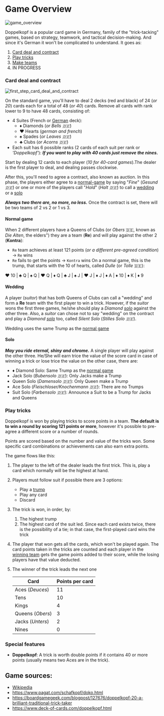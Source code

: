 # Game Overview

![game_overview](https://drive.google.com/uc?export=view&id=1mwXmJg7Wf5M09esn7J_9TTux8-zYyMJh)

Doppelkopf is a popular card game in Germany, family of the "trick-tacking" games, based on strategy, teamwork, and tactical decision-making. And since it's German it won't be complicated to understand.
It goes as:
1. [Card deal and contract](#card-deal-and-contract)
1. [Play tricks](#play-tricks)
1. [Make teams](#make-teams)
1. IN PROGRESS


### Card deal and contract

![first_step_card_deal_and_contract](https://drive.google.com/uc?export=view&id=1zV2rW_a4iCs9uYO9FmfmYFaqUFYcwfPq)

On the standard game, you'll have to deal 2 decks (red and black) of 24 (*or 20*) cards each for a total of 48 (*or 40*) cards. Remove all cards with rank lower to 9 to have 48 cards, consisting of:
* 4 Suites (French or [German](https://en.wikipedia.org/wiki/German-suited_playing_cards) deck):
  * ♦ Diamonds (*or Bells 🇩🇪*)
  * ❤ Hearts (*german and french*)
  * ♠ Spades (*or Leaves 🇩🇪*)
  * ♣ Clubs (*or Acorns 🇩🇪*)
* Each suit has 6 possible ranks (2 cards of each suit per rank or *'Doppelkopf'*):
***If you want to play with 40 cards just remove the nines.***

Start by dealing 12 cards to each player (*10 for 40-card games*).The dealer is the first player to deal, and dealing passes clockwise.

After this, you'll need to agree a contract, also known as auction. In this phase, the players either agree to a [normal-game](#normal_game) by saying "*Fine*" (*Gesund 🇩🇪*) or one or more of the players call "*Hold*" (*Halt 🇩🇪*) to call a [wedding](#wedding) or a [solo](#solo)

***Always two there are, no more, no less.*** Once the contract is set, there will be two teams of 2 vs 2 or 1 vs 3.

#### Normal game

When 2 different players have a Queens of Clubs (or *Obers* 🇩🇪, known as *Die Alten*, the elders") they are a team (**Re**) and will play against the other 2 (**Kontra**):
* `Re` team achieves at least 121 points (*or a different pre-agreed condition*) -> `Re` wins
* `Re` fails to get the points -> `Kontra` wins
On a normal game, this is the trump, that starts with the 10 of hearts, called *Dulle* (or *Tolle* 🇩🇪):

❤️ 10 | ♣️ Q | ♠️ Q | ❤️ Q | ♦️ Q | ♣️ J | ♠️ J | ❤️ J | ♦️ J | ♦️ A | ♦️ 10 | ♦️ K | ♦️ 9

#### Wedding

A player (*suitor*) that has both Queens of Clubs can call a "wedding" and form a **Re** team with the first player to win a trick. However, if the *suitor* wons the first three games, he/she should play a *Diamond [solo](#solo)* against the other three. Also, a *suitor* can chose not to say "wedding" on the contract and play a *Diamond [solo](#solo)* too, called *Silent Solo* (*Stilles Solo 🇩🇪*).

Wedding uses the same Trump as the [normal game](#normal-game)

#### Solo

***May you ride eternal, shiny and chrome.*** A single player will play against the other three. He/She will earn trice the value of the score card in case of winning a trick or lose trice the value on the other case, there are:
* ♦ Diamond Solo: Same Trump as the [normal game](#normal-game)
* Jack Solo (*Bubensolo 🇩🇪*): Only Jacks make a Trump
* Queen Solo (*Damensolo 🇩🇪*): Only Queen make a Trump
* Ace Solo (*Fleischloser/Knochenmann 🇩🇪*): There are no Trumps
* Suit Solo (*Farbensolo 🇩🇪*): Announce a Suit to be a Trump for Jacks and Queens


### Play tricks

Doppelkopf is won by playing tricks to score points in a team. **The default is to win a round by scoring 121 points or more**, however it's possible to pre-agree a different score or a number of rounds.

Points are scored based on the number and value of the tricks won. Some specific card combinations or achievements can also earn extra points.

The game flows like this:

1. The player to the left of the dealer leads the first trick. This is, play a card which normally will be the highest at hand.
1. Players must follow suit if possible there are 3 options:
    * Play a [trump](#trumps)
    * Play any card
    * Discard 
1. The trick is won, in order, by:
    1. The highest trump 
    1. The highest card of the suit led. Since each card exists twice, there is the possibility of a tie; in that case, the first-played card wins the trick
1. The player that won gets all the cards, which won't be played again. The card points taken in the tricks are counted and each player in the [winning team](#form-teams) gets the game points added to their score, while the losing players have that value deducted.
1. The winner of the trick leads the next one 


    | Card | Points per card |
    |------|-----------------|
    | Aces (*Deuces*) | 11 |
    | Tens | 10 |
    | Kings | 4 |
    | Queens (*Obers*) | 3 |
    | Jacks (*Unters*) | 2 |
    | Nines | 0 |

### Special features

* **Doppelkopf**: A trick is worth double points if it contains 40 or more points (usually means two Aces are in the trick).

## Game sources:

* [Wikipedia](https://en.wikipedia.org/wiki/Doppelkopf)
* https://www.pagat.com/schafkopf/doko.html
* https://boardgamegeek.com/blogpost/127676/doppelkopf-20-a-brilliant-traditional-trick-taker
* https://www.deck-of-cards.com/doppelkopf.html
